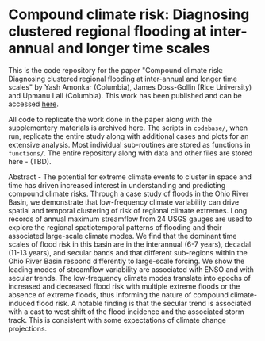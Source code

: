 # Compound climate risk: Diagnosing clustered regional flooding at inter-annual and longer time scales

This is the code repository for the paper "Compound climate risk: Diagnosing clustered regional flooding at inter-annual and longer time scales" by Yash Amonkar (Columbia), James Doss-Gollin (Rice University) and Upmanu Lall (Columbia). 
This work has been published and can be accessed [here](https://doi.org/10.3390/hydrology10030067).

All code to replicate the work done in the paper along with the supplementery materials is archived here.
The scripts in `codebase/`, when run, replicate the entire study along with additional cases and plots for an extensive analysis.
Most individual sub-routines are stored as functions in `functions/`.
The entire repository along with data and other files are stored here - (TBD). 
 

Abstract -  The potential for extreme climate events to cluster in space and time has driven increased interest in understanding and predicting compound climate risks. 
Through a case study of floods in the Ohio River Basin, we demonstrate that low-frequency climate variability can drive spatial and temporal clustering of risk of regional climate extremes. 
Long records of annual maximum streamflow from 24 USGS gauges are used to explore the regional spatiotemporal patterns of flooding and their associated large-scale climate modes. 
We find that the dominant time scales of flood risk in this basin are in the interannual (6-7 years), decadal (11-13 years), and secular bands and that different sub-regions within the Ohio River Basin respond differently to large-scale forcing. 
We show the leading modes of streamflow variability are associated with ENSO and with secular trends. 
The low-frequency climate modes translate into epochs of increased and decreased flood risk with multiple extreme floods or the absence of extreme floods, thus informing the nature of compound climate-induced flood risk. 
A notable finding is that the secular trend is associated with a east to west shift of the flood incidence and the associated storm track. 
This is consistent with some expectations of climate change projections.  